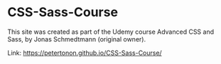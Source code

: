 # CSS-Sass-Course

This site was created as part of the Udemy course Advanced CSS and Sass, by Jonas Schmedtmann (original owner).

Link: https://petertonon.github.io/CSS-Sass-Course/
